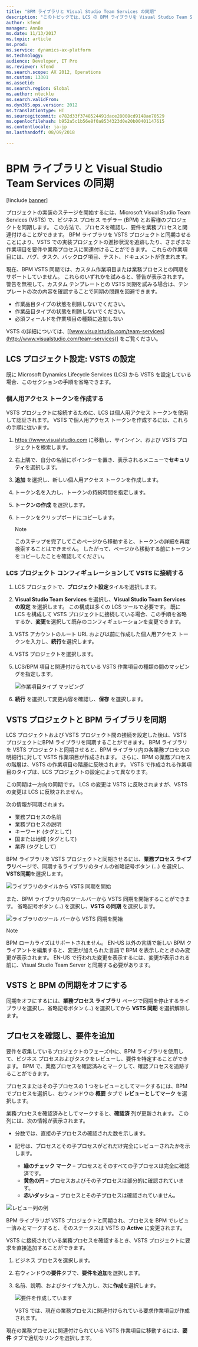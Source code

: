 ```yaml
---
title: "BPM ライブラリと Visual Studio Team Services の同期"
description: "このトピックでは、LCS の BPM ライブラリを Visual Studio Team Services (VSTS) と同期させる方法について説明します。"
author: kfend
manager: AnnBe
ms.date: 11/13/2017
ms.topic: article
ms.prod: 
ms.service: dynamics-ax-platform
ms.technology: 
audience: Developer, IT Pro
ms.reviewer: kfend
ms.search.scope: AX 2012, Operations
ms.custom: 13301
ms.assetid: 
ms.search.region: Global
ms.author: ntecklu
ms.search.validFrom: 
ms.dyn365.ops.version: 2012
ms.translationtype: HT
ms.sourcegitcommit: e782d33f3748524491dace28008cd9148ae70529
ms.openlocfilehash: b952a5c1b56e8f0a8534323d0e20b00401147615
ms.contentlocale: ja-jp
ms.lasthandoff: 08/09/2018

---
```


# <a name="synchronize-bpm-libraries-with-visual-studio-team-services"></a>BPM ライブラリと Visual Studio Team Services の同期

[!include [banner](../includes/banner.md)]

プロジェクトの実装のステージを開始するには、Microsoft Visual Studio Team Services (VSTS) で、ビジネス プロセス モデラー (BPM) とお客様のプロジェクトを同期します。 この方法で、プロセスを確認し、要件を業務プロセスと関連付けることができます。 BPM ライブラリを VSTS プロジェクトと同期させることにより、VSTS での実装プロジェクトの進捗状況を追跡したり、さまざまな作業項目を要件や業務プロセスに関連付けることができます。 これらの作業項目には、バグ、タスク、バックログ項目、テスト、ドキュメントが含まれます。

現在、BPM VSTS 同期では、カスタム作業項目または業務プロセスとの同期をサポートしていません。 これらのいずれかを試みると、警告が表示されます。 警告を無視して、カスタム テンプレートとの VSTS 同期を試みる場合は、テンプレートの次の内容を確認することで同期の問題を回避できます。
- 作業品目タイプの状態を削除しないでください。
- 作業品目タイプの状態を削除しないでください。
- 必須フィールドを作業項目の種類に追加しない

VSTS の詳細については、[[www.visualstudio.com/team-services](http://www.visualstudio.com/team-services)] をご覧ください。

## <a name="lcs-project-settings-set-up-vsts"></a>LCS プロジェクト設定: VSTS の設定

既に Microsoft Dynamics Lifecycle Services (LCS) から VSTS を設定している場合、このセクションの手順を省略できます。

### <a name="create-a-personal-access-token"></a>個人用アクセス トークンを作成する

VSTS プロジェクトに接続するために、LCS は個人用アクセス トークンを使用して認証されます。 VSTS で個人用アクセス トークンを作成するには、これらの手順に従います。

1. <https://www.visualstudio.com> に移動し、サインイン、および VSTS プロジェクトを検索します。
2. 右上隅で、自分の名前にポインターを置き、表示されるメニューで**セキュリティ**を選択します。
3. **追加** を選択し、新しい個人用アクセス トークンを作成します。
4. トークン名を入力し、トークンの持続時間を指定します。
5. **トークンの作成** を選択します。
6. トークンをクリップボードにコピーします。

    > [!NOTE]
    > このステップを完了してこのページから移動すると、トークンの詳細を再度検索することはできません。 したがって、ページから移動する前にトークンをコピーしたことを確認してください。

### <a name="configure-your-lcs-project-to-connect-to-vsts"></a>LCS プロジェクト コンフィギュレーションして VSTS に接続する

1. LCS プロジェクトで、**プロジェクト設定**タイルを選択します。
2. **Visual Studio Team Services** を選択し、**Visual Studio Team Services の設定** を選択します。 この構成は多くの LCS ツールで必要です。 既に LCS を構成して VSTS プロジェクトに接続している場合、この手順を省略するか、**変更**を選択して既存のコンフィギュレーションを変更できます。
3. VSTS アカウントのルート URL および以前に作成した個人用アクセス トークンを入力し、**続行**を選択します。
4. VSTS プロジェクトを選択します。
5. LCS/BPM 項目と関連付けられている VSTS 作業項目の種類の間のマッピングを指定します。

    ![作業項目タイプ マッピング](./media/newbpm_BlogPost24.png)

6. **続行** を選択して変更内容を確認し、**保存** を選択します。

## <a name="synchronize-a-bpm-library-with-a-vsts-project"></a>VSTS プロジェクトと BPM ライブラリを同期

LCS プロジェクトおよび VSTS プロジェクト間の接続を設定した後は、VSTS プロジェクトにBPM ライブラリを同期することができます。 BPM ライブラリを VSTS プロジェクトと同期させると、BPM ライブラリ内の各業務プロセスの明細行に対して VSTS 作業項目が作成されます。 さらに、BPM の業務プロセスの階層は、VSTS の作業項目の階層に反映されます。 VSTS で作成される作業項目のタイプは、LCS プロジェクトの設定によって異なります。

この同期は一方向の同期です。 LCS の変更は VSTS に反映されますが、VSTS の変更は LCS に反映されません。

次の情報が同期されます。

- 業務プロセスの名前
- 業務プロセスの説明
- キーワード (タグとして)
- 国または地域 (タグとして)
- 業界 (タグとして)

BPM ライブラリを VSTS プロジェクトと同期させるには、**業務プロセス ライブラリ**ページで、同期するライブラリのタイルの省略記号ボタン (...) を選択し、**VSTS同期**を選択します。

![ライブラリのタイルから VSTS 同期を開始](./media/newbpm_BlogPost25.png)

また、BPM ライブラリ内のツールバーから VSTS 同期を開始することができます。 省略記号ボタン (...) を選択し、**VSTS の同期** を選択します。

![ライブラリのツール バーから VSTS 同期を開始](./media/newbpm_BlogPost26.png)

>[!NOTE]
> BPM ローカライズはサポートされません。 EN-US 以外の言語で新しい BPM クライアントを編集すると、変更が加えられた言語で BPM を表示したときのみ変更が表示されます。 EN-US で行われた変更を表示するには、変更が表示される前に、Visual Studio Team Server と同期する必要があります。

## <a name="turn-off-synchronization-of-bpm-with-vsts"></a>VSTS と BPM の同期をオフにする

同期をオフにするには、**業務プロセス ライブラリ** ページで同期を停止するライブラリを選択し、省略記号ボタン (...) を選択してから **VSTS 同期** を選択解除します。

## <a name="review-processes-and-add-requirements"></a>プロセスを確認し、要件を追加

要件を収集しているプロジェクトのフェーズ中に、BPM ライブラリを使用して、ビジネス プロセスおよびタスクをレビューし、要件を特定することができます。 BPM で、業務プロセスを確認済みとマークして、確認プロセスを追跡することができます。

プロセスまたはその子プロセスの 1 つをレビューとしてマークするには、BPMでプロセスを選択し、右ウィンドウの **概要** タブで **レビューとしてマーク** を選択します。

業務プロセスを確認済みとしてマークすると、**確認済** 列が更新されます。 この列には、次の情報が表示されます。

- 分数では、直接の子プロセスの確認された数を示します。
- 記号は、プロセスとその子プロセスがどれだけ完全にレビューされたかを示します。

   - **緑のチェック マーク** – プロセスとそのすべての子プロセスは完全に確認済です。
   - **黄色の円** – プロセスおよびその子プロセスは部分的に確認されています。
   - **赤いダッシュ** – プロセスとその子プロセスは確認されていません。

![レビュー列の例](./media/newbpm_BlogPost28.png)

BPM ライブラリが VSTS プロジェクトと同期され、プロセスを BPM でレビュー済みとマークすると、そのステータスは VSTS の **Active** に変更されます。

VSTS に接続されている業務プロセスを確認するとき、VSTS プロジェクトに要求を直接追加することができます。

1. ビジネス プロセスを選択します。
2. 右ウィンドウの**要件**タブで、**要件を追加**を選択します。
3. 名前、説明、およびタイプを入力し、次に**作成**を選択します。

    ![要件を作成しています](./media/newbpm_BlogPost29.png)

    VSTS では、現在の業務プロセスに関連付けられている要求作業項目が作成されます。

現在の業務プロセスに関連付けられている VSTS 作業項目に移動するには、**要件** タブで適切なリンクを選択します。

